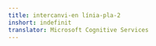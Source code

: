 ```yaml
---
title: intercanvi-en línia-pla-2
inshort: indefinit
translator: Microsoft Cognitive Services
---
```




